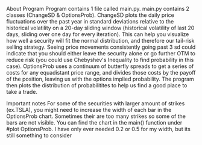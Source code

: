 About Program
Program contains 1 file called main.py. main.py contains 2 classes (ChangeSD & OptionsProb). 
ChangeSD plots the daily price fluctuations over the past year in standard deviations relative to the historical volatility on a 20-day sliding window (historical volatility of last 20 days, sliding over one day for every iteration). This can help you visualize how well a security will fit the normal distribution, and therefore our tail-risk selling strategy. Seeing price movements consistently going past 3 sd could indicate that you should either leave the security alone or go further OTM to reduce risk (you could use Chebyshev's Inequality to find probability in this case). OptionsProb uses a continuum of butterfly spreads to get a series of costs for any equadistant price range, and divides those costs by the payoff of the position, leaving us with the options implied probability. The program then plots the distribution of probabilitites to help us find a good place to take a trade. 



Important notes
For some of the securities with larger amount of strikes (ex.TSLA), you might need to increase the width of each bar in the OptionsProb chart. Sometimes their are too many strikes so some of the bars are not visible. You can find the chart in the main() function under #plot OptionsProb. I have only ever needed 0.2 or 0.5 for my width, but its still something to consider
